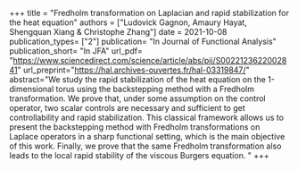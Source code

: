 +++ title = "Fredholm transformation on Laplacian and rapid stabilization for the heat equation" authors = ["Ludovick Gagnon, Amaury Hayat, Shengquan Xiang & Christophe Zhang"] date = 2021-10-08 publication_types= ["2"] publication= "In Journal of Functional Analysis" publication_short= "In JFA" url_pdf= "https://www.sciencedirect.com/science/article/abs/pii/S0022123622002841" url_preprint="https://hal.archives-ouvertes.fr/hal-03319847/" abstract="We study the rapid stabilization of the heat equation on the 1-dimensional torus using the backstepping method with a Fredholm transformation. We prove that, under some assumption on the control operator, two scalar controls are necessary and sufficient to get controllability and rapid stabilization. This classical framework allows us to present the backstepping method with Fredholm transformations on Laplace operators in a sharp functional setting, which is the main objective of this work. Finally, we prove that the same Fredholm transformation also leads to the local rapid stability of the viscous Burgers equation. " +++
